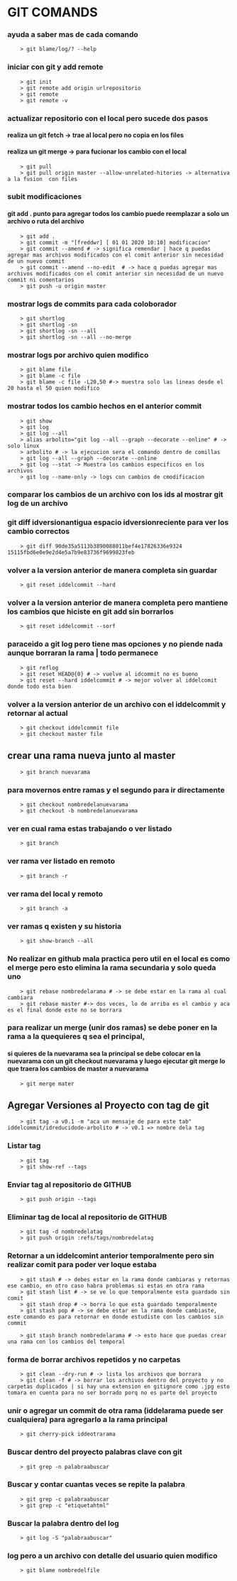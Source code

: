 # GIT COMANDS

### ayuda a saber mas de cada comando
```terminal
	> git blame/log/? --help
```

### iniciar con git y add remote
```terminal
	> git init
	> git remote add origin urlrepositorio
	> git remote
	> git remote -v
```

### actualizar repositorio con el local pero sucede dos pasos
#### realiza un git fetch -> trae al local pero no copia en los files
#### realiza un git merge -> para fucionar los cambio con el local
```terminal
	> git pull
	> git pull origin master --allow-unrelated-hitories -> alternativa a la fusion  con files
```

### subit modificaciones
#### git add . punto para agregar todos los cambio puede reemplazar a solo un archivo o ruta del archivo
```terminal
	> git add .
	> git commit -m "[freddwr] [ 01 01 2020 10:10] modificacion"
	> git commit --amend # -> significa remendar | hace q puedas agregar mas archivos modificados con el comit anterior sin necesidad de un nuevo commit
	> git commit --amend --no-edit  # -> hace q puedas agregar mas archivos modificados con el comit anterior sin necesidad de un nuevo commit ni comentarios
	> git push -u origin master
```

### mostrar logs de commits para cada coloborador
```terminal
	> git shortlog
	> git shortlog -sn
	> git shortlog -sn --all
	> git shortlog -sn --all --no-merge
```

### mostrar logs por archivo quien modifico
```terminal
	> git blame file
	> git blame -c file
	> git blame -c file -L20,50 #-> muestra solo las lineas desde el 20 hasta el 50 quien modifico
```

### mostrar todos los cambio hechos en el anterior commit
```terminal
	> git show
	> git log
	> git log --all
	> alias arbolito="git log --all --graph --decorate --online" # -> solo linux
	> arbolito # -> la ejecucion sera el comando dentro de comillas
	> git log --all --graph --decorate --online
	> git log --stat -> Muestra los cambios especificos en los archivos
	> git log --name-only -> logs con cambios de cmodificacion
```

### comparar los cambios de un archivo con los ids al mostrar git log de un archivo
### git diff idversionantigua espacio idversionreciente para ver los cambio correctos
```terminal
	> git diff 90de35a5113b3890088011bef4e17826336e9324 15115fbd6e0e9e2d4e5a7b9e83736f9699823feb
```

### volver a la version anterior de manera completa sin guardar
```terminal
	> git reset iddelcommit --hard
```

### volver a la version anterior de manera completa pero mantiene los cambios que hiciste en git add sin borrarlos
```terminal
	> git reset iddelcommit --sorf
```

### paraceido a git log pero tiene mas opciones y no piende nada aunque borraran la rama | todo permanece
```terminal
	> git reflog
	> git reset HEAD@{0} # -> vuelve al idcommit no es bueno
	> git reset --hard iddelcommit # -> mejor volver al iddelcomit donde todo esta bien
```

### volver a la version anterior de un archivo con el iddelcommit y retornar al actual
```terminal
	> git checkout iddelcommit file
	> git checkout master file
```

## crear una rama nueva junto al master
```terminal
	> git branch nuevarama
```

### para movernos entre ramas y el segundo para ir directamente
```terminal
	> git checkout nombredelanuevarama
	> git checkout -b nombredelanuevarama
```

### ver en cual rama estas trabajando o ver listado
```terminal
	> git branch
```

### ver rama ver listado en remoto
```terminal
	> git branch -r
```

### ver rama del local y remoto
```terminal
	> git branch -a
```

### ver ramas q existen y su historia
```terminal
	> git show-branch --all
```

### No realizar en github mala practica pero util en el local es como el merge pero esto elimina la rama secundaria y solo queda uno
```terminal
	> git rebase nombredelarama # -> se debe estar en la rama al cual cambiara
	> git rebase master #-> dos veces, lo de arriba es el cambio y aca es el final donde este no se borrara
```

### para realizar un merge (unir dos ramas) se debe poner en la rama a la quequieres q sea el principal,
#### si quieres de la nuevarama sea la principal se debe colocar en la nuevarama con un git checkout nuevarama y luego ejecutar git merge lo que traera los cambios de master a nuevarama
```terminal
	> git merge mater
```

## Agregar Versiones al Proyecto con tag de git
```terminal
	> git tag -a v0.1 -m "aca un mensaje de para este tab" iddelcommit/idreducidode-arbolito # -> v0.1 => nombre dela tag
```

### Listar tag
```terminal
	> git tag
	> git show-ref --tags
```

### Enviar tag al repositorio de GITHUB
```terminal
	> git push origin --tags
```

### Eliminar tag de local al repositorio de GITHUB
```terminal
	> git tag -d nombredelatag
	> git push origin :refs/tags/nombredelatag
```

### Retornar a un iddelcomint anterior temporalmente  pero sin realizar comit para poder ver loque estaba
```terminal
	> git stash # -> debes estar en la rama donde cambiaras y retornas ese cambio, en otro caso habra problemas si estas en otra rama
	> git stash list # -> se ve lo que temporalmente esta guardado sin comit
	> git stash drop # -> borra lo que esta guardado temporalmente
	> git stash pop # -> se debe estar en la rama donde cambiaste, este comando es para retornar en donde estudiste con los cambios sin commit

	> git stash branch nombredelarama # -> esto hace que puedas crear una rama con los cambios del temporal
```

### forma de borrar archivos repetidos y no carpetas
```terminal
	> git clean --dry-run # -> lista los archivos que borrara
	> git clean -f # -> borrar los archivos dentro del proyecto y no carpetas duplicados | si hay una extension en gitignore como .jpg esto tomara en cuenta para no ser borrado porq no es parte del proyecto
```

### unir o agregar un commit de otra rama (iddelarama puede ser cualquiera) para agregarlo a la rama principal
```terminal
	> git cherry-pick iddeotrarama
```

### Buscar dentro del proyecto palabras clave con git
```terminal
	> git grep -n palabraabuscar
```

### Buscar y contar cuantas veces se repite la palabra
```terminal
	> git grep -c palabraabuscar
	> git grep -c "etiquetahtml"
```

### Buscar la palabra dentro del log
```terminal
	> git log -S "palabraabuscar"
```

### log pero a un archivo con detalle del usuario quien modifico
```terminal
	> git blame nombredelfile
```
